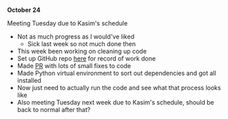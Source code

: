 **October 24**

Meeting Tuesday due to Kasim's schedule

- Not as much progress as I would've liked
	- Sick last week so not much done then
- This week been working on cleaning up code
- Set up GitHub repo [here](https://github.com/walker-herndon/arctic-charr-packaged) for record of work done
- Made [PR](https://github.com/walker-herndon/arctic-charr-packaged/pull/1) with lots of small fixes to code
- Made Python virtual environment to sort out dependencies and got all installed
- Now just need to actually run the code and see what that process looks like
- Also meeting Tuesday next week due to Kasim's schedule, should be back to normal after that?